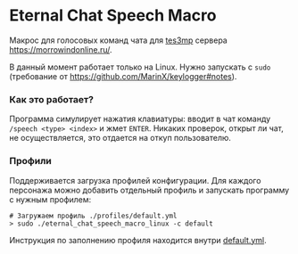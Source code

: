 # Eternal Chat Speech Macro

Макрос для голосовых команд чата для [tes3mp](https://github.com/TES3MP) сервера https://morrowindonline.ru/.

В данный момент работает только на Linux. Нужно запускать с `sudo` (требование от https://github.com/MarinX/keylogger#notes).

### Как это работает?

Программа симулирует нажатия клавиатуры: вводит в чат команду `/speech <type> <index>` и жмет `ENTER`. 
Никаких проверок, открыт ли чат, не осуществляется, это отдается на откуп пользователю.

### Профили

Поддерживается загрузка профилей конфигурации. Для каждого персонажа можно добавить отдельный профиль и запускать программу с нужным профилем:
```shell
# Загружаем профиль ./profiles/default.yml
> sudo ./eternal_chat_speech_macro_linux -c default
```
Инструкция по заполнению профиля находится внутри [default.yml](./build/profiles/default.yml).

[//]: # (### Компиляция)
[//]: # (```shell)
[//]: # (> go build -o ./build/eternal_chat_speech_macro_linux main.go)
[//]: # (```)